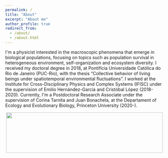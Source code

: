 ```yaml
---
permalink: /
title: "About"
excerpt: "About me"
author_profile: true
redirect_from: 
  - /about/
  - /about.html
---
```


I'm a physicist interested in the macroscopic phenomena that emerge in biological populations, focusing on topics such as population survival in heterogeneous environment, self-organization and ecosystem diversity. I received my doctoral degree in 2018, at Pontifícia Universidade Católica do Rio de Janeiro (PUC-Rio), with the thesis “Collective behavior of living beings under spatiotemporal environmental fluctuations”. I worked at the Institute for Cross-Disciplinary Physics and Complex Systems (IFISC) under the supervision of Emilio Hernández-García and Cristóbal López (2018-2020). Currently, I'm a Postdoctoral Research Associate under the supervision of Corina Tarnita and Juan Bonachela, at the Departament of Ecology and Evolutionary Biology, Princeton University (2020-).


<p align="center">
  <img width="499" height="129" src="https://ehcolombo.github.io/images/spacetime.png">
</p>
